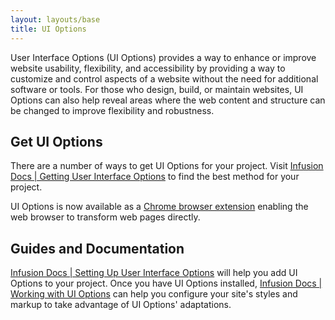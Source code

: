 ```yaml
---
layout: layouts/base
title: UI Options
---
```


User Interface Options (UI Options) provides a way to enhance or improve website usability, flexibility, and
accessibility by providing a way to customize and control aspects of a website without the need for additional software
or tools. For those who design, build, or maintain websites, UI Options can also help reveal areas where the web content
and structure can be changed to improve flexibility and robustness.

## Get UI Options

There are a number of ways to get UI Options for your project. Visit
[Infusion Docs | Getting User Interface Options](https://docs.fluidproject.org/infusion/development/tutorial-userinterfaceoptions/gettinguioptions)
to find the best method for your project.

UI Options is now available as a [Chrome browser extension](https://chrome.google.com/webstore/detail/ui-options-plus-uio%2B/okenndailhmikjjfcnmolpaefecbpaek)
enabling the web browser to transform web pages directly.

## Guides and Documentation

[Infusion Docs | Setting Up User Interface Options](https://docs.fluidproject.org/infusion/development/tutorial-userinterfaceoptions/userinterfaceoptions)
will help you add UI Options to your project. Once you have UI Options installed,
[Infusion Docs | Working with UI Options](https://docs.fluidproject.org/infusion/development/tutorial-userinterfaceoptions/workingwithuserinterfaceoptions)
can help you configure your site's styles and markup to take advantage of UI Options' adaptations.

